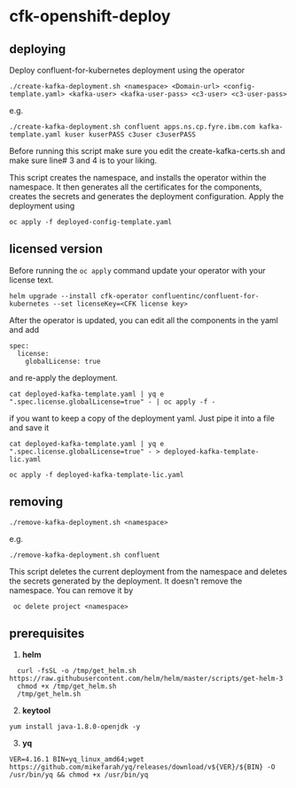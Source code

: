 # cfk-openshift-deploy

## deploying
Deploy confluent-for-kubernetes deployment using the operator

`
./create-kafka-deployment.sh <namespace> <Domain-url> <config-template.yaml> <kafka-user> <kafka-user-pass> <c3-user> <c3-user-pass>
`
 
e.g.

`
./create-kafka-deployment.sh confluent apps.ns.cp.fyre.ibm.com kafka-template.yaml kuser kuserPASS c3user c3userPASS
`

Before running this script make sure you edit the create-kafka-certs.sh and make sure line# 3 and 4 is to your liking.

This script creates the namespace, and installs the operator within the namespace. It then generates all the certificates for the components, creates the secrets and generates the deployment configuration. Apply the deployment using 

`
oc apply -f deployed-config-template.yaml
`

## licensed version
Before running the `oc apply` command update your operator with your license text.

`
helm upgrade --install cfk-operator confluentinc/confluent-for-kubernetes --set licenseKey=<CFK license key>
`

After the operator is updated, you can edit all the components in the yaml and add
```
spec:
  license:
    globalLicense: true
```
and re-apply the deployment.

```
cat deployed-kafka-template.yaml | yq e ".spec.license.globalLicense=true" - | oc apply -f -
```

if you want to keep a copy of the deployment yaml. Just pipe it into a file and save it
```
cat deployed-kafka-template.yaml | yq e ".spec.license.globalLicense=true" - > deployed-kafka-template-lic.yaml

oc apply -f deployed-kafka-template-lic.yaml
```

## removing
`
./remove-kafka-deployment.sh <namespace>
`
  
  e.g. 
  
  `
  ./remove-kafka-deployment.sh confluent
  `
  
This script deletes the current deployment from the namespace and deletes the secrets generated by the deployment. It doesn't remove the namespace. You can remove it by

` oc delete project <namespace>`
  
## prerequisites
1. **helm** 
```
  curl -fsSL -o /tmp/get_helm.sh https://raw.githubusercontent.com/helm/helm/master/scripts/get-helm-3
  chmod +x /tmp/get_helm.sh
  /tmp/get_helm.sh
```
2. **keytool**
```
yum install java-1.8.0-openjdk -y
```
3. **yq**
```
VER=4.16.1 BIN=yq_linux_amd64;wget https://github.com/mikefarah/yq/releases/download/v${VER}/${BIN} -O /usr/bin/yq && chmod +x /usr/bin/yq
```

